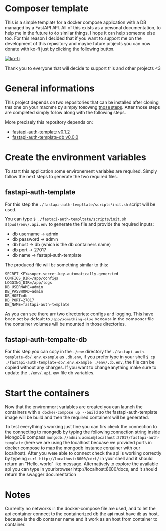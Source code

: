 # Composer template
This is a simple template for a docker compose application with a DB managed by a FastAPI API.
All of this exists as a personal documentation, to help me in the future to do similar things, I hope it can help someone else too. For this reason I decided that if you want to support me on the development of this repository and maybe future projects you can now donate with ko-fi just by clicking the following button.


[![ko-fi](https://ko-fi.com/img/githubbutton_sm.svg)](https://ko-fi.com/E1E5E3EKB)

Thank you to everyone that will decide to support this and other projects <3

# General informations
This project depends on two repositories that can be installed after cloning this one on your machine by simply following [those steps](https://www.w3docs.com/snippets/git/how-to-clone-including-submodules.html). After those steps are completed simply follow along with the following steps.

More precisely this repository depends on:
- [fastapi-auth-template v0.1.2](https://github.com/cedrata/fastapi-auth-template/releases/tag/0.1.2)
- [fastapi-auth-template-db v0.0.0](https://github.com/cedrata/fastapi-auth-template-db/releases/tag/0.0.0)

# Create the environment variables
To start this application some environement variables are required.
Simply follow the next steps to generate the two required files.

## fastapi-auth-template
For this step the ```./fastapi-auth-templtate/scripts/init.sh``` script will be used.

You can type ```$ ./fastapi-auth-templtate/scripts/init.sh $(pwd)/env/.api.env``` to generate the file and provide the required inputs:
- db username -> admin
- db password -> admin
- db host -> db (which is the db containers name)
- db port -> 27017
- db name -> fastapi-auth-template

The produced file will be something similar to this:
```
SECRET_KEY=super-secret-key-automatically-generated
CONFIGS_DIR=/app/configs
LOGGING_DIR=/app/logs
DB_USERNAME=admin
DB_PASSWORD=admin
DB_HOST=db
DB_PORT=27017
DB_NAME=fastapi-auth-template
```

As you can see there are two directories: configs and logging.
This have been set by default to ```/app/something-else``` because in the composer file the container volumes will be mounted in those directories.

## fastapi-auth-tempalte-db
For this step you can copy in the ```./env``` directory the ```./fastapi-auth-template-db/.env.example``` as ```.db.env```, if you prefer type in your shell ```$ cp ./fastapi-auth-template-db/.env.example ./env/.db.env```, the file can be copied without any changes.
If you want to change anything make sure to update the ```./env/.api.env``` file db variables.

# Start the containers
Now that the environment variables are created you can launch the containers with ```$ docker-compose up --build``` so the fastapi-auth-template image will be build and then the required containers will be generated.

To test everything's working just fine you can firs check the connection to the connecting to mongodb by typing the following connection string inside MongoDB compass ```mongodb://admin:admin@localhost:27017/fastapi-auth-template``` (here we are using the localhost becuase we provided ports in docker compose to map the mongodb instance container with our localhost). After you were able to connect check the api is working correctly by typeing ```curl http://localhost:8000/cdrt/``` in your shell and it should return an "Hello, world" like message. Alternatively to explore the available api you can type in your browser http://localhost:8000/docs, and it should return the swagger documentation

# Notes
Currenlty no networks in the docker-compose file are used, and to let the api container connect to the containerized db the api must have ```db``` as host, because is the db container name and it work as an host from container to container.